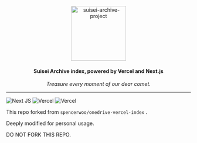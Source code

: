 <div align="center">
  <image src="https://img.suisei.cc/icon.png" alt="suisei-archive-project" width="150px" />
  <h4>Suisei Archive index, powered by Vercel and Next.js</h4>
  <em>Treasure every moment of our dear comet.</em>
</div>

---

![Next JS](https://img.shields.io/badge/Next-black?style=for-the-badge&logo=next.js&logoColor=white) ![Vercel](https://img.shields.io/badge/vercel-%23000000.svg?style=for-the-badge&logo=vercel&logoColor=white) ![Vercel](https://therealsujitk-vercel-badge.vercel.app/?app=suisei-archive-aozaki&style=for-the-badge)

This repo forked from `spencerwoo/onedrive-vercel-index` .

Deeply modified for personal usage.

DO NOT FORK THIS REPO.
